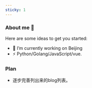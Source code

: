 ```yaml
---
sticky: 1
---
```

### About me 👋

Here are some ideas to get you started:

- 🔭 I’m currently working on Beijing
- ⚡ Python/Golang/JavaScript/vue.

### Plan

- 逐步完善列出来的blog列表。
